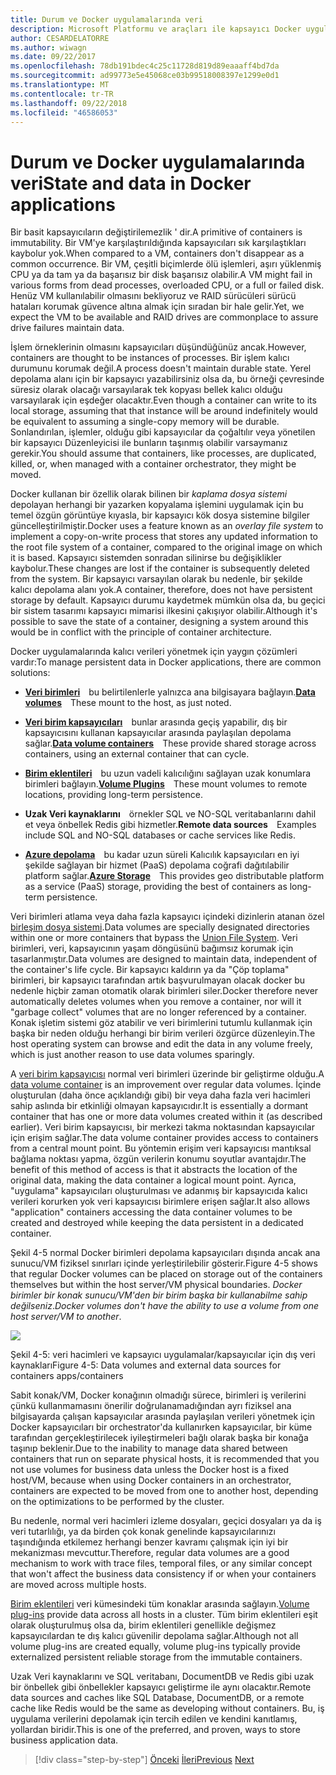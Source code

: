 ```yaml
---
title: Durum ve Docker uygulamalarında veri
description: Microsoft Platformu ve araçları ile kapsayıcı Docker uygulaması yaşam
author: CESARDELATORRE
ms.author: wiwagn
ms.date: 09/22/2017
ms.openlocfilehash: 78db191bdec4c25c11728d819d89eaaaff4bd7da
ms.sourcegitcommit: ad99773e5e45068ce03b99518008397e1299e0d1
ms.translationtype: MT
ms.contentlocale: tr-TR
ms.lasthandoff: 09/22/2018
ms.locfileid: "46586053"
---
```

# <a name="state-and-data-in-docker-applications"></a><span data-ttu-id="2a7c6-103">Durum ve Docker uygulamalarında veri</span><span class="sxs-lookup"><span data-stu-id="2a7c6-103">State and data in Docker applications</span></span>

<span data-ttu-id="2a7c6-104">Bir basit kapsayıcıların değiştirilemezlik ' dir.</span><span class="sxs-lookup"><span data-stu-id="2a7c6-104">A primitive of containers is immutability.</span></span> <span data-ttu-id="2a7c6-105">Bir VM'ye karşılaştırıldığında kapsayıcıları sık karşılaştıkları kaybolur yok.</span><span class="sxs-lookup"><span data-stu-id="2a7c6-105">When compared to a VM, containers don't disappear as a common occurrence.</span></span> <span data-ttu-id="2a7c6-106">Bir VM, çeşitli biçimlerde ölü işlemleri, aşırı yüklenmiş CPU ya da tam ya da başarısız bir disk başarısız olabilir.</span><span class="sxs-lookup"><span data-stu-id="2a7c6-106">A VM might fail in various forms from dead processes, overloaded CPU, or a full or failed disk.</span></span> <span data-ttu-id="2a7c6-107">Henüz VM kullanılabilir olmasını bekliyoruz ve RAID sürücüleri sürücü hataları korumak güvence altına almak için sıradan bir hale gelir.</span><span class="sxs-lookup"><span data-stu-id="2a7c6-107">Yet, we expect the VM to be available and RAID drives are commonplace to assure drive failures maintain data.</span></span>

<span data-ttu-id="2a7c6-108">İşlem örneklerinin olmasını kapsayıcıları düşündüğünüz ancak.</span><span class="sxs-lookup"><span data-stu-id="2a7c6-108">However, containers are thought to be instances of processes.</span></span> <span data-ttu-id="2a7c6-109">Bir işlem kalıcı durumunu korumak değil.</span><span class="sxs-lookup"><span data-stu-id="2a7c6-109">A process doesn't maintain durable state.</span></span> <span data-ttu-id="2a7c6-110">Yerel depolama alanı için bir kapsayıcı yazabilirsiniz olsa da, bu örneği çevresinde süresiz olarak olacağı varsayılarak tek kopyası bellek kalıcı olduğu varsayılarak için eşdeğer olacaktır.</span><span class="sxs-lookup"><span data-stu-id="2a7c6-110">Even though a container can write to its local storage, assuming that that instance will be around indefinitely would be equivalent to assuming a single-copy memory will be durable.</span></span> <span data-ttu-id="2a7c6-111">Sonlandırılan, işlemler, olduğu gibi kapsayıcılar da çoğaltılır veya yönetilen bir kapsayıcı Düzenleyicisi ile bunların taşınmış olabilir varsaymanız gerekir.</span><span class="sxs-lookup"><span data-stu-id="2a7c6-111">You should assume that containers, like processes, are duplicated, killed, or, when managed with a container orchestrator, they might be moved.</span></span>

<span data-ttu-id="2a7c6-112">Docker kullanan bir özellik olarak bilinen bir *kaplama dosya sistemi* depolayan herhangi bir yazarken kopyalama işlemini uygulamak için bu temel özgün görüntüye kıyasla, bir kapsayıcı kök dosya sistemine bilgiler güncelleştirilmiştir.</span><span class="sxs-lookup"><span data-stu-id="2a7c6-112">Docker uses a feature known as an *overlay file system* to implement a copy-on-write process that stores any updated information to the root file system of a container, compared to the original image on which it is based.</span></span> <span data-ttu-id="2a7c6-113">Kapsayıcı sistemden sonradan silinirse bu değişiklikler kaybolur.</span><span class="sxs-lookup"><span data-stu-id="2a7c6-113">These changes are lost if the container is subsequently deleted from the system.</span></span> <span data-ttu-id="2a7c6-114">Bir kapsayıcı varsayılan olarak bu nedenle, bir şekilde kalıcı depolama alanı yok.</span><span class="sxs-lookup"><span data-stu-id="2a7c6-114">A container, therefore, does not have persistent storage by default.</span></span> <span data-ttu-id="2a7c6-115">Kapsayıcı durumu kaydetmek mümkün olsa da, bu geçici bir sistem tasarımı kapsayıcı mimarisi ilkesini çakışıyor olabilir.</span><span class="sxs-lookup"><span data-stu-id="2a7c6-115">Although it's possible to save the state of a container, designing a system around this would be in conflict with the principle of container architecture.</span></span>

<span data-ttu-id="2a7c6-116">Docker uygulamalarında kalıcı verileri yönetmek için yaygın çözümleri vardır:</span><span class="sxs-lookup"><span data-stu-id="2a7c6-116">To manage persistent data in Docker applications, there are common solutions:</span></span>

-   <span data-ttu-id="2a7c6-117">[**Veri birimleri**](https://docs.docker.com/engine/tutorials/dockervolumes/) bu belirtilenlerle yalnızca ana bilgisayara bağlayın.</span><span class="sxs-lookup"><span data-stu-id="2a7c6-117">[**Data volumes**](https://docs.docker.com/engine/tutorials/dockervolumes/) These mount to the host, as just noted.</span></span>

-   <span data-ttu-id="2a7c6-118">[**Veri birim kapsayıcıları**](https://docs.docker.com/engine/tutorials/dockervolumes/#/creating-and-mounting-a-data-volume-container) bunlar arasında geçiş yapabilir, dış bir kapsayıcısını kullanan kapsayıcılar arasında paylaşılan depolama sağlar.</span><span class="sxs-lookup"><span data-stu-id="2a7c6-118">[**Data volume containers**](https://docs.docker.com/engine/tutorials/dockervolumes/#/creating-and-mounting-a-data-volume-container) These provide shared storage across containers, using an external container that can cycle.</span></span>

-   <span data-ttu-id="2a7c6-119">[**Birim eklentileri**](https://docs.docker.com/engine/tutorials/dockervolumes/#/mount-a-shared-storage-volume-as-a-data-volume) bu uzun vadeli kalıcılığını sağlayan uzak konumlara birimleri bağlayın.</span><span class="sxs-lookup"><span data-stu-id="2a7c6-119">[**Volume Plugins**](https://docs.docker.com/engine/tutorials/dockervolumes/#/mount-a-shared-storage-volume-as-a-data-volume) These mount volumes to remote locations, providing long-term persistence.</span></span>

-   <span data-ttu-id="2a7c6-120">**Uzak Veri kaynaklarını** örnekler SQL ve NO-SQL veritabanlarını dahil et veya önbellek Redis gibi hizmetler.</span><span class="sxs-lookup"><span data-stu-id="2a7c6-120">**Remote data sources** Examples include SQL and NO-SQL databases or cache services like Redis.</span></span>

-   <span data-ttu-id="2a7c6-121">[**Azure depolama**](https://docs.microsoft.com/azure/storage/) bu kadar uzun süreli Kalıcılık kapsayıcıları en iyi şekilde sağlayan bir hizmet (PaaS) depolama coğrafi dağıtılabilir platform sağlar.</span><span class="sxs-lookup"><span data-stu-id="2a7c6-121">[**Azure Storage**](https://docs.microsoft.com/azure/storage/) This provides geo distributable platform as a service (PaaS) storage, providing the best of containers as long-term persistence.</span></span>

<span data-ttu-id="2a7c6-122">Veri birimleri atlama veya daha fazla kapsayıcı içindeki dizinlerin atanan özel [birleşim dosya sistemi](https://docs.docker.com/glossary/?term=Union%20file%20system).</span><span class="sxs-lookup"><span data-stu-id="2a7c6-122">Data volumes are specially designated directories within one or more containers that bypass the [Union File System](https://docs.docker.com/glossary/?term=Union%20file%20system).</span></span> <span data-ttu-id="2a7c6-123">Veri birimleri, veri, kapsayıcının yaşam döngüsünü bağımsız korumak için tasarlanmıştır.</span><span class="sxs-lookup"><span data-stu-id="2a7c6-123">Data volumes are designed to maintain data, independent of the container's life cycle.</span></span> <span data-ttu-id="2a7c6-124">Bir kapsayıcı kaldırın ya da "Çöp toplama" birimleri, bir kapsayıcı tarafından artık başvurulmayan olacak docker bu nedenle hiçbir zaman otomatik olarak birimleri siler.</span><span class="sxs-lookup"><span data-stu-id="2a7c6-124">Docker therefore never automatically deletes volumes when you remove a container, nor will it "garbage collect" volumes that are no longer referenced by a container.</span></span> <span data-ttu-id="2a7c6-125">Konak işletim sistemi göz atabilir ve veri birimlerini tutumlu kullanmak için başka bir neden olduğu herhangi bir birim verileri özgürce düzenleyin.</span><span class="sxs-lookup"><span data-stu-id="2a7c6-125">The host operating system can browse and edit the data in any volume freely, which is just another reason to use data volumes sparingly.</span></span>

<span data-ttu-id="2a7c6-126">A [veri birim kapsayıcısı](https://docs.docker.com/glossary/?term=volume) normal veri birimleri üzerinde bir geliştirme olduğu.</span><span class="sxs-lookup"><span data-stu-id="2a7c6-126">A [data volume container](https://docs.docker.com/glossary/?term=volume) is an improvement over regular data volumes.</span></span> <span data-ttu-id="2a7c6-127">İçinde oluşturulan (daha önce açıklandığı gibi) bir veya daha fazla veri hacimleri sahip aslında bir etkinliği olmayan kapsayıcıdır.</span><span class="sxs-lookup"><span data-stu-id="2a7c6-127">It is essentially a dormant container that has one or more data volumes created within it (as described earlier).</span></span> <span data-ttu-id="2a7c6-128">Veri birim kapsayıcısı, bir merkezi takma noktasından kapsayıcılar için erişim sağlar.</span><span class="sxs-lookup"><span data-stu-id="2a7c6-128">The data volume container provides access to containers from a central mount point.</span></span> <span data-ttu-id="2a7c6-129">Bu yöntemin erişim veri kapsayıcısı mantıksal bağlama noktası yapma, özgün verilerin konumu soyutlar avantajdır.</span><span class="sxs-lookup"><span data-stu-id="2a7c6-129">The benefit of this method of access is that it abstracts the location of the original data, making the data container a logical mount point.</span></span> <span data-ttu-id="2a7c6-130">Ayrıca, "uygulama" kapsayıcıları oluşturulması ve adanmış bir kapsayıcıda kalıcı verileri korurken yok veri kapsayıcısı birimlere erişen sağlar.</span><span class="sxs-lookup"><span data-stu-id="2a7c6-130">It also allows "application" containers accessing the data container volumes to be created and destroyed while keeping the data persistent in a dedicated container.</span></span>

<span data-ttu-id="2a7c6-131">Şekil 4-5 normal Docker birimleri depolama kapsayıcıları dışında ancak ana sunucu/VM fiziksel sınırları içinde yerleştirilebilir gösterir.</span><span class="sxs-lookup"><span data-stu-id="2a7c6-131">Figure 4-5 shows that regular Docker volumes can be placed on storage out of the containers themselves but within the host server/VM physical boundaries.</span></span> <span data-ttu-id="2a7c6-132">*Docker birimler bir konak sunucu/VM'den bir birim başka bir kullanabilme sahip değilseniz*.</span><span class="sxs-lookup"><span data-stu-id="2a7c6-132">*Docker volumes don't have the ability to use a volume from one host server/VM to another*.</span></span>

![](./media/image5.png)

<span data-ttu-id="2a7c6-133">Şekil 4-5: veri hacimleri ve kapsayıcı uygulamalar/kapsayıcılar için dış veri kaynakları</span><span class="sxs-lookup"><span data-stu-id="2a7c6-133">Figure 4-5: Data volumes and external data sources for containers apps/containers</span></span>

<span data-ttu-id="2a7c6-134">Sabit konak/VM, Docker konağının olmadığı sürece, birimleri iş verilerini çünkü kullanmamasını önerilir doğrulanamadığından ayrı fiziksel ana bilgisayarda çalışan kapsayıcılar arasında paylaşılan verileri yönetmek için Docker kapsayıcıları bir orchestrator'da kullanırken kapsayıcılar, bir küme tarafından gerçekleştirilecek iyileştirmeleri bağlı olarak başka bir konağa taşınıp beklenir.</span><span class="sxs-lookup"><span data-stu-id="2a7c6-134">Due to the inability to manage data shared between containers that run on separate physical hosts, it is recommended that you not use volumes for business data unless the Docker host is a fixed host/VM, because when using Docker containers in an orchestrator, containers are expected to be moved from one to another host, depending on the optimizations to be performed by the cluster.</span></span>

<span data-ttu-id="2a7c6-135">Bu nedenle, normal veri hacimleri izleme dosyaları, geçici dosyaları ya da iş veri tutarlılığı, ya da birden çok konak genelinde kapsayıcılarınızı taşındığında etkilemez herhangi benzer kavramı çalışmak için iyi bir mekanizması mevcuttur.</span><span class="sxs-lookup"><span data-stu-id="2a7c6-135">Therefore, regular data volumes are a good mechanism to work with trace files, temporal files, or any similar concept that won't affect the business data consistency if or when your containers are moved across multiple hosts.</span></span>

<span data-ttu-id="2a7c6-136">[Birim eklentileri](https://docs.docker.com/engine/extend/plugins_volume/) veri kümesindeki tüm konaklar arasında sağlayın.</span><span class="sxs-lookup"><span data-stu-id="2a7c6-136">[Volume plug-ins](https://docs.docker.com/engine/extend/plugins_volume/) provide data across all hosts in a cluster.</span></span> <span data-ttu-id="2a7c6-137">Tüm birim eklentileri eşit olarak oluşturulmuş olsa da, birim eklentileri genellikle değişmez kapsayıcılardan te dış kalıcı güvenilir depolama sağlar.</span><span class="sxs-lookup"><span data-stu-id="2a7c6-137">Although not all volume plug-ins are created equally, volume plug-ins typically provide externalized persistent reliable storage from the immutable containers.</span></span>

<span data-ttu-id="2a7c6-138">Uzak Veri kaynaklarını ve SQL veritabanı, DocumentDB ve Redis gibi uzak bir önbellek gibi önbellekler kapsayıcı geliştirme ile aynı olacaktır.</span><span class="sxs-lookup"><span data-stu-id="2a7c6-138">Remote data sources and caches like SQL Database, DocumentDB, or a remote cache like Redis would be the same as developing without containers.</span></span> <span data-ttu-id="2a7c6-139">Bu, iş uygulama verilerini depolamak için tercih edilen ve kendini kanıtlamış, yollardan biridir.</span><span class="sxs-lookup"><span data-stu-id="2a7c6-139">This is one of the preferred, and proven, ways to store business application data.</span></span>


>[!div class="step-by-step"]
<span data-ttu-id="2a7c6-140">[Önceki](monolithic-applications.md)
[İleri](soa-applications.md)</span><span class="sxs-lookup"><span data-stu-id="2a7c6-140">[Previous](monolithic-applications.md)
[Next](soa-applications.md)</span></span>
